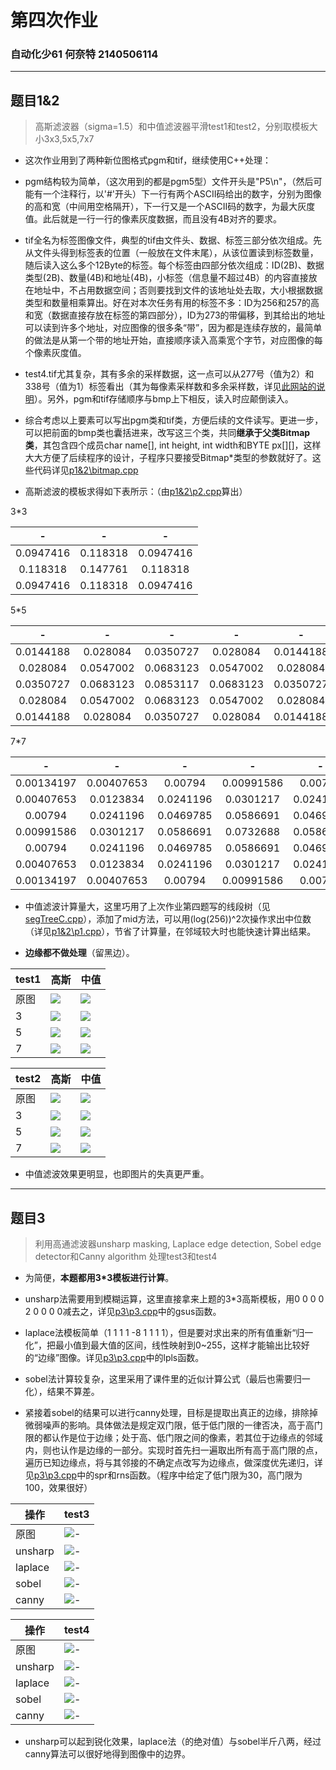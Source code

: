 
# 第四次作业

### 自动化少61 何奈特 2140506114

---

## 题目1&2

> 高斯滤波器（sigma=1.5）和中值滤波器平滑test1和test2，分别取模板大小3x3,5x5,7x7

* 这次作业用到了两种新位图格式pgm和tif，继续使用C++处理：

* pgm结构较为简单，（这次用到的都是pgm5型）文件开头是"P5\n"，（然后可能有一个注释行，以'#'开头）下一行有两个ASCII码给出的数字，分别为图像的高和宽（中间用空格隔开），下一行又是一个ASCII码的数字，为最大灰度值。此后就是一行一行的像素灰度数据，而且没有4B对齐的要求。

* tif全名为标签图像文件，典型的tif由文件头、数据、标签三部分依次组成。先从文件头得到标签表的位置（一般放在文件末尾），从该位置读到标签数量，随后读入这么多个12Byte的标签。每个标签由四部分依次组成：ID(2B)、数据类型(2B)、数量(4B)和地址(4B)，小标签（信息量不超过4B）的内容直接放在地址中，不占用数据空间；否则要找到文件的该地址处去取，大小根据数据类型和数量相乘算出。好在对本次任务有用的标签不多：ID为256和257的高和宽（数据直接存放在标签的第四部分），ID为273的带偏移，到其给出的地址可以读到许多个地址，对应图像的很多条“带”，因为都是连续存放的，最简单的做法是从第一个带的地址开始，直接顺序读入高乘宽个字节，对应图像的每个像素灰度值。

* test4.tif尤其复杂，其有多余的采样数据，这一点可以从277号（值为2）和338号（值为1）标签看出（其为每像素采样数和多余采样数，详见[此网站的说明](https://www.awaresystems.be/imaging/tiff/tifftags/samplesperpixel.html)）。另外，pgm和tif存储顺序与bmp上下相反，读入时应颠倒读入。

* 综合考虑以上要素可以写出pgm类和tif类，方便后续的文件读写。更进一步，可以把前面的bmp类也囊括进来，改写这三个类，共同**继承于父类Bitmap类**，其包含四个成员char name[], int height, int width和BYTE px[][]，这样大大方便了后续程序的设计，子程序只要接受Bitmap*类型的参数就好了。这些代码详见[p1&2\bitmap.cpp](p1&2\bitmap.cpp)

* 高斯滤波的模板求得如下表所示：（由[p1&2\p2.cpp](p1&2\p2.cpp)算出）

3*3

-|-|-
:--:|:--:|:--:
0.0947416|0.118318|0.0947416
0.118318|0.147761|0.118318
0.0947416|0.118318|0.0947416

5*5

-|-|-|-|-
:--:|:--:|:--:|:--:|:--:
0.0144188|0.028084|0.0350727|0.028084|0.0144188
0.028084|0.0547002|0.0683123|0.0547002|0.028084
0.0350727|0.0683123|0.0853117|0.0683123|0.0350727
0.028084|0.0547002|0.0683123|0.0547002|0.028084
0.0144188|0.028084|0.0350727|0.028084|0.0144188

7*7

-|-|-|-|-|-|-
:--:|:--:|:--:|:--:|:--:|:--:|:--:
0.00134197|0.00407653|0.00794|0.00991586|0.00794|0.00407653|0.00134197
0.00407653|0.0123834|0.0241196|0.0301217|0.0241196|0.0123834|0.00407653
0.00794|0.0241196|0.0469785|0.0586691|0.0469785|0.0241196|0.00794
0.00991586|0.0301217|0.0586691|0.0732688|0.0586691|0.0301217|0.00991586
0.00794|0.0241196|0.0469785|0.0586691|0.0469785|0.0241196|0.00794
0.00407653|0.0123834|0.0241196|0.0301217|0.0241196|0.0123834|0.00407653
0.00134197|0.00407653|0.00794|0.00991586|0.00794|0.00407653|0.00134197

* 中值滤波计算量大，这里巧用了上次作业第四题写的线段树（见[segTreeC.cpp](p1&2\segTreeC.cpp)），添加了mid方法，可以用(log(256))^2次操作求出中位数（详见[p1&2\p1.cpp](p1&2\p1.cpp)），节省了计算量，在邻域较大时也能快速计算出结果。

* **边缘都不做处理**（留黑边）。

test1|高斯|中值
--|--|--
原图|![](p1&2/test1.bmp)|![](p1&2/test1.bmp)
3|![](p1&2/test1_g3.bmp)|![](p1&2/test1_m3.bmp)
5|![](p1&2/test1_g5.bmp)|![](p1&2/test1_m5.bmp)
7|![](p1&2/test1_g7.bmp)|![](p1&2/test1_m7.bmp)

test2|高斯|中值
--|--|--
原图|![](p1&2/test2.bmp)|![](p1&2/test2.bmp)
3|![](p1&2/test2_g3.bmp)|![](p1&2/test2_m3.bmp)
5|![](p1&2/test2_g5.bmp)|![](p1&2/test2_m5.bmp)
7|![](p1&2/test2_g7.bmp)|![](p1&2/test2_m7.bmp)

* 中值滤波效果更明显，也即图片的失真更严重。

---

## 题目3

> 利用高通滤波器unsharp masking, Laplace edge detection, Sobel edge detector和Canny algorithm 处理test3和test4

* 为简便，**本题都用3*3模板进行计算**。

* unsharp法需要用到模糊运算，这里直接拿来上题的3*3高斯模板，用0 0 0 0 2 0 0 0 0减去之，详见[p3\p3.cpp](p3\p3.cpp)中的gsus函数。

* laplace法模板简单（1 1 1 1 -8 1 1 1 1），但是要对求出来的所有值重新“归一化”，把最小值到最大值的区间，线性映射到0~255，这样才能输出比较好的“边缘”图像。详见[p3\p3.cpp](p3\p3.cpp)中的lpls函数。

* sobel法计算较复杂，这里采用了课件里的近似计算公式（最后也需要归一化），结果不算差。

* 紧接着sobel的结果可以进行canny处理，目标是提取出真正的边缘，排除掉微弱噪声的影响。具体做法是规定双门限，低于低门限的一律否决，高于高门限的都认作是位于边缘；处于高、低门限之间的像素，若其位于边缘点的邻域内，则也认作是边缘的一部分。实现时首先扫一遍取出所有高于高门限的点，遍历已知边缘点，将与其邻接的不确定点改写为边缘点，做深度优先递归，详见[p3\p3.cpp](p3\p3.cpp)中的spr和rns函数。（程序中给定了低门限为30，高门限为100，效果很好）

操作|test3
--|--
原图|![-](p3/test3.bmp)
unsharp|![-](p3/test3_um.bmp)
laplace|![-](p3/test3_lp.bmp)
sobel|![-](p3/test3_sb.bmp)
canny|![-](p3/test3_ca.bmp)

操作|test4
--|--
原图|![-](p3/test4.bmp)
unsharp|![-](p3/test4_um.bmp)
laplace|![-](p3/test4_lp.bmp)
sobel|![-](p3/test4_sb.bmp)
canny|![-](p3/test4_ca.bmp)

* unsharp可以起到锐化效果，laplace法（的绝对值）与sobel半斤八两，经过canny算法可以很好地得到图像中的边界。